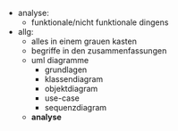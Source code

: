 - analyse:
  - funktionale/nicht funktionale dingens
- allg:
  - alles in einem grauen kasten
  - begriffe in den zusammenfassungen
  - uml diagramme
    - grundlagen
    - klassendiagram
    - objektdiagram
    - use-case
    - sequenzdiagram
  - **analyse**
